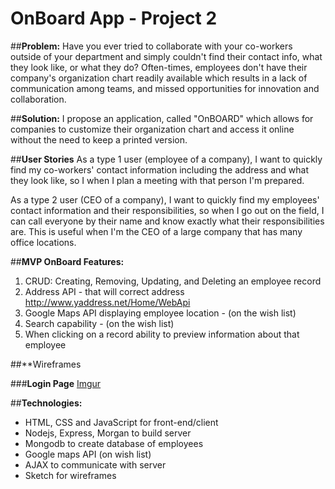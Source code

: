 # **OnBoard App - Project 2**

##**Problem:** 
Have you ever tried to collaborate with your co-workers outside of your department and simply couldn't find their contact info, what they look like, or what they do? Often-times, employees don't have their company's organization chart readily available which results in a lack of communication among teams, and missed opportunities for innovation and collaboration.

##**Solution:** 
I propose an application, called "OnBOARD" which allows for companies to customize their organization chart and access it online without the need to keep a printed version.

##**User Stories**
As a type 1 user (employee of a company), I want to quickly find my co-workers' contact information including the address and what they look like, so I when I plan a meeting with that person I'm prepared. 

As a type 2 user (CEO of a company), I want to quickly find my employees' contact information and their responsibilities, so when I go out on the field, I can call everyone by their name and know exactly what their responsibilities are. This is useful when I'm the CEO of a large company that has many office locations.

##**MVP OnBoard Features:**
1. CRUD: Creating, Removing, Updating, and Deleting an employee record
2. Address API - that will correct address http://www.yaddress.net/Home/WebApi
2. Google Maps API displaying employee location - (on the wish list)
3. Search capability - (on the wish list)
4. When clicking on a record ability to preview information about that employee

##**Wireframes

###**Login Page**
[Imgur](http://i.imgur.com/O7wHHw9.png)

##**Technologies:**

* HTML, CSS and JavaScript for front-end/client
* Nodejs, Express, Morgan to build server
* Mongodb to create database of employees
* Google maps API (on wish list)
* AJAX to communicate with server
* Sketch for wireframes

